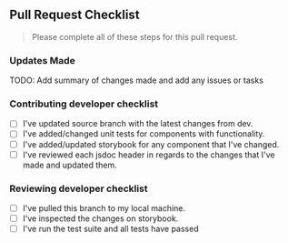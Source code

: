 ## Pull Request Checklist
> Please complete all of these steps for this pull request.

### Updates Made
TODO: Add summary of changes made and add any issues or tasks

### Contributing developer checklist
- [ ] I've updated source branch with the latest changes from dev.
- [ ] I've added/changed unit tests for components with functionality.
- [ ] I've added/updated storybook for any component that I've changed.
- [ ] I've reviewed each jsdoc header in regards to the changes that I've made and updated them.

### Reviewing developer checklist
- [ ] I've pulled this branch to my local machine.
- [ ] I've inspected the changes on storybook.
- [ ] I've run the test suite and all tests have passed
